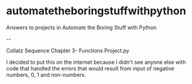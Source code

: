 # automatetheboringstuffwithpython
Answers to projects in Automate the Boring Stuff with Python

--

Collatz Sequence Chapter 3- Functions Project.py 

I decided to put this on the internet because I didn't see anyone else with code that handled the errors that would result from input of negative numbers, 0, 1 and non-numbers. 
